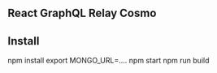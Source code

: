 ## React GraphQL Relay Cosmo

## Install

npm install
export MONGO_URL=....
npm start
npm run build
```
